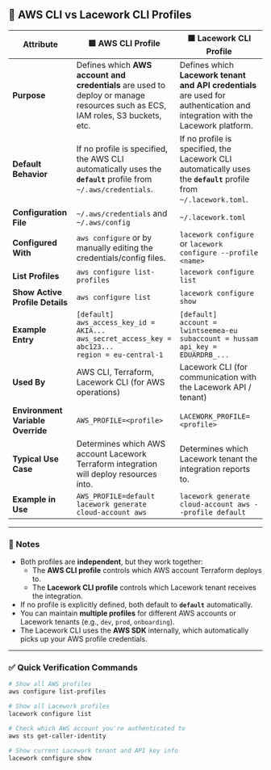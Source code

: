 ## 🧩 AWS CLI vs Lacework CLI Profiles

| Attribute | 🟦 **AWS CLI Profile** | 🟩 **Lacework CLI Profile** |
|------------|------------------------|-----------------------------|
| **Purpose** | Defines which **AWS account and credentials** are used to deploy or manage resources such as ECS, IAM roles, S3 buckets, etc. | Defines which **Lacework tenant and API credentials** are used for authentication and integration with the Lacework platform. |
| **Default Behavior** | If no profile is specified, the AWS CLI automatically uses the **`default`** profile from `~/.aws/credentials`. | If no profile is specified, the Lacework CLI automatically uses the **`default`** profile from `~/.lacework.toml`. |
| **Configuration File** | `~/.aws/credentials` and `~/.aws/config` | `~/.lacework.toml` |
| **Configured With** | `aws configure` or by manually editing the credentials/config files. | `lacework configure` or `lacework configure --profile <name>` |
| **List Profiles** | `aws configure list-profiles` | `lacework configure list` |
| **Show Active Profile Details** | `aws configure list` | `lacework configure show` |
| **Example Entry** | `[default]`<br>`aws_access_key_id = AKIA...`<br>`aws_secret_access_key = abc123...`<br>`region = eu-central-1` | `[default]`<br>`account = lwintseemea-eu`<br>`subaccount = hussam`<br>`api_key = EDUARDRB_...` |
| **Used By** | AWS CLI, Terraform, Lacework CLI (for AWS operations) | Lacework CLI (for communication with the Lacework API / tenant) |
| **Environment Variable Override** | `AWS_PROFILE=<profile>` | `LACEWORK_PROFILE=<profile>` |
| **Typical Use Case** | Determines which AWS account Lacework Terraform integration will deploy resources into. | Determines which Lacework tenant the integration reports to. |
| **Example in Use** | `AWS_PROFILE=default lacework generate cloud-account aws` | `lacework generate cloud-account aws --profile default` |

---

### 🧠 Notes
- Both profiles are **independent**, but they work together:  
  - The **AWS CLI profile** controls which AWS account Terraform deploys to.  
  - The **Lacework CLI profile** controls which Lacework tenant receives the integration.
- If no profile is explicitly defined, both default to **`default`** automatically.
- You can maintain **multiple profiles** for different AWS accounts or Lacework tenants (e.g., `dev`, `prod`, `onboarding`).
- The Lacework CLI uses the **AWS SDK** internally, which automatically picks up your AWS profile credentials.

---

### ✅ Quick Verification Commands

```bash
# Show all AWS profiles
aws configure list-profiles

# Show all Lacework profiles
lacework configure list

# Check which AWS account you're authenticated to
aws sts get-caller-identity

# Show current Lacework tenant and API key info
lacework configure show
